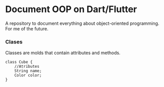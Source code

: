 # Document OOP on Dart/Flutter

A repository to document everything about object-oriented programming. For me of the future.

### Clases
Classes are molds that contain attributes and methods.

    class Cube {
        //Atributes
        String name;
        Color color;
    }